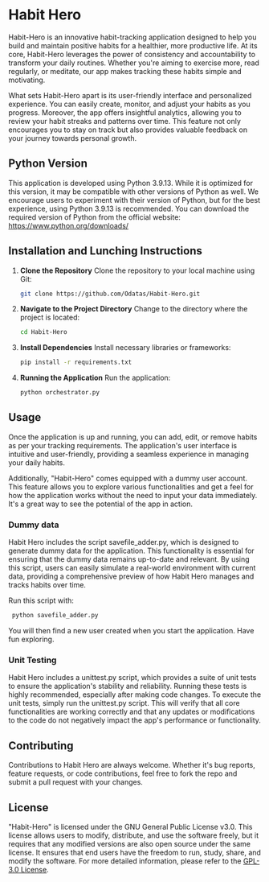 # Habit Hero

Habit-Hero is an innovative habit-tracking application designed to help you build and maintain positive habits for a healthier, more productive life. At its core, Habit-Hero leverages the power of consistency and accountability to transform your daily routines. Whether you're aiming to exercise more, read regularly, or meditate, our app makes tracking these habits simple and motivating.

What sets Habit-Hero apart is its user-friendly interface and personalized experience. You can easily create, monitor, and adjust your habits as you progress. Moreover, the app offers insightful analytics, allowing you to review your habit streaks and patterns over time. This feature not only encourages you to stay on track but also provides valuable feedback on your journey towards personal growth.

## Python Version

This application is developed using Python 3.9.13. While it is optimized for this version, it may be compatible with other versions of Python as well. We encourage users to experiment with their version of Python, but for the best experience, using Python 3.9.13 is recommended. You can download the required version of Python from the official website: https://www.python.org/downloads/

## Installation and Lunching Instructions

1. **Clone the Repository**
   Clone the repository to your local machine using Git:
   ```bash
   git clone https://github.com/Odatas/Habit-Hero.git
   ```

2. **Navigate to the Project Directory**
   Change to the directory where the project is located:
   ```bash
   cd Habit-Hero
   ```

3. **Install Dependencies**
   Install necessary libraries or frameworks:
   ```bash
   pip install -r requirements.txt
   ```

4. **Running the Application**
   Run the application:
   ```bash
   python orchestrator.py
   ```


## Usage

Once the application is up and running, you can add, edit, or remove habits as per your tracking requirements. The application's user interface is intuitive and user-friendly, providing a seamless experience in managing your daily habits.

Additionally, "Habit-Hero" comes equipped with a dummy user account. This feature allows you to explore various functionalities and get a feel for how the application works without the need to input your data immediately. It's a great way to see the potential of the app in action.

### Dummy data
Habit Hero includes the script savefile_adder.py, which is designed to generate dummy data for the application. This functionality is essential for ensuring that the dummy data remains up-to-date and relevant. By using this script, users can easily simulate a real-world environment with current data, providing a comprehensive preview of how Habit Hero manages and tracks habits over time.

Run this script with:

  ```bash
   python savefile_adder.py
   ```

You will then find a new user created when you start the application. Have fun exploring.
 
 
### Unit Testing

Habit Hero includes a unittest.py script, which provides a suite of unit tests to ensure the application's stability and reliability. Running these tests is highly recommended, especially after making code changes. To execute the unit tests, simply run the unittest.py script. This will verify that all core functionalities are working correctly and that any updates or modifications to the code do not negatively impact the app's performance or functionality.
 
## Contributing

Contributions to Habit Hero are always welcome. Whether it's bug reports, feature requests, or code contributions, feel free to fork the repo and submit a pull request with your changes.

## License

"Habit-Hero" is licensed under the GNU General Public License v3.0. This license allows users to modify, distribute, and use the software freely, but it requires that any modified versions are also open source under the same license. It ensures that end users have the freedom to run, study, share, and modify the software. For more detailed information, please refer to the [GPL-3.0 License](https://www.gnu.org/licenses/gpl-3.0.en.html).

